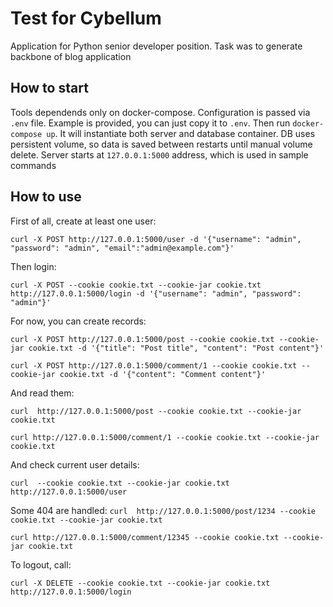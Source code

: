 # Test for Cybellum

Application for Python senior developer position. Task was to generate backbone of blog application

## How to start

Tools dependends only on docker-compose. Configuration is passed via `.env` file. Example is provided, you can just copy it to `.env`. Then run `docker-compose up`. It will instantiate both server and database container. DB uses persistent volume, so data is saved between restarts until manual volume delete. Server starts at `127.0.0.1:5000` address, which is used in sample commands

## How to use

First of all, create at least one user:

`curl -X POST http://127.0.0.1:5000/user -d '{"username": "admin", "password": "admin", "email":"admin@example.com"}'`

Then login:

`curl -X POST --cookie cookie.txt --cookie-jar cookie.txt http://127.0.0.1:5000/login -d '{"username": "admin", "password": "admin"}'`

For now, you can create records:

`curl -X POST http://127.0.0.1:5000/post --cookie cookie.txt --cookie-jar cookie.txt -d '{"title": "Post title", "content": "Post content"}'`

`curl -X POST http://127.0.0.1:5000/comment/1 --cookie cookie.txt --cookie-jar cookie.txt -d '{"content": "Comment content"}'`

And read them:

`curl  http://127.0.0.1:5000/post --cookie cookie.txt --cookie-jar cookie.txt`

`curl http://127.0.0.1:5000/comment/1 --cookie cookie.txt --cookie-jar cookie.txt`

And check current user details:

`curl  --cookie cookie.txt --cookie-jar cookie.txt http://127.0.0.1:5000/user`

Some 404 are handled:
`curl  http://127.0.0.1:5000/post/1234 --cookie cookie.txt --cookie-jar cookie.txt`

`curl http://127.0.0.1:5000/comment/12345 --cookie cookie.txt --cookie-jar cookie.txt`

To logout, call:

`curl -X DELETE --cookie cookie.txt --cookie-jar cookie.txt http://127.0.0.1:5000/login`